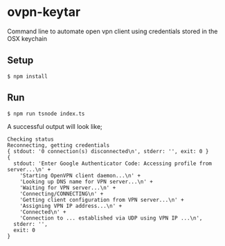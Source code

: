 ovpn-keytar
===========

Command line to automate open vpn client using credentials stored in the OSX keychain

## Setup

`$ npm install`

## Run

`$ npm run tsnode index.ts`

A successful output will look like;
```
Checking status
Reconnecting, getting credentials
{ stdout: '0 connection(s) disconnected\n', stderr: '', exit: 0 }
{
  stdout: 'Enter Google Authenticator Code: Accessing profile from server...\n' +
    'Starting OpenVPN client daemon...\n' +
    'Looking up DNS name for VPN server...\n' +
    'Waiting for VPN server...\n' +
    'Connecting/CONNECTING\n' +
    'Getting client configuration from VPN server...\n' +
    'Assigning VPN IP address...\n' +
    'Connected\n' +
    'Connection to ... established via UDP using VPN IP ...\n',
  stderr: '',
  exit: 0
}
```
